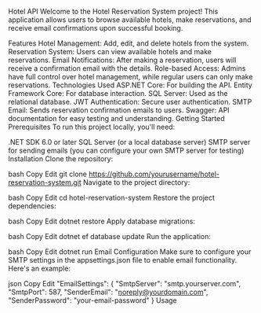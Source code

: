 
Hotel API 
Welcome to the Hotel Reservation System project! This application allows users to browse available hotels, make reservations, and receive email confirmations upon successful booking.

Features
Hotel Management: Add, edit, and delete hotels from the system.
Reservation System: Users can view available hotels and make reservations.
Email Notifications: After making a reservation, users will receive a confirmation email with the details.
Role-based Access: Admins have full control over hotel management, while regular users can only make reservations.
Technologies Used
ASP.NET Core: For building the API.
Entity Framework Core: For database interaction.
SQL Server: Used as the relational database.
JWT Authentication: Secure user authentication.
SMTP Email: Sends reservation confirmation emails to users.
Swagger: API documentation for easy testing and understanding.
Getting Started
Prerequisites
To run this project locally, you'll need:

.NET SDK 6.0 or later
SQL Server (or a local database server)
SMTP server for sending emails (you can configure your own SMTP server for testing)
Installation
Clone the repository:

bash
Copy
Edit
git clone https://github.com/yourusername/hotel-reservation-system.git
Navigate to the project directory:

bash
Copy
Edit
cd hotel-reservation-system
Restore the project dependencies:

bash
Copy
Edit
dotnet restore
Apply database migrations:

bash
Copy
Edit
dotnet ef database update
Run the application:

bash
Copy
Edit
dotnet run
Email Configuration
Make sure to configure your SMTP settings in the appsettings.json file to enable email functionality. Here's an example:

json
Copy
Edit
"EmailSettings": {
  "SmtpServer": "smtp.yourserver.com",
  "SmtpPort": 587,
  "SenderEmail": "noreply@yourdomain.com",
  "SenderPassword": "your-email-password"
}
Usage